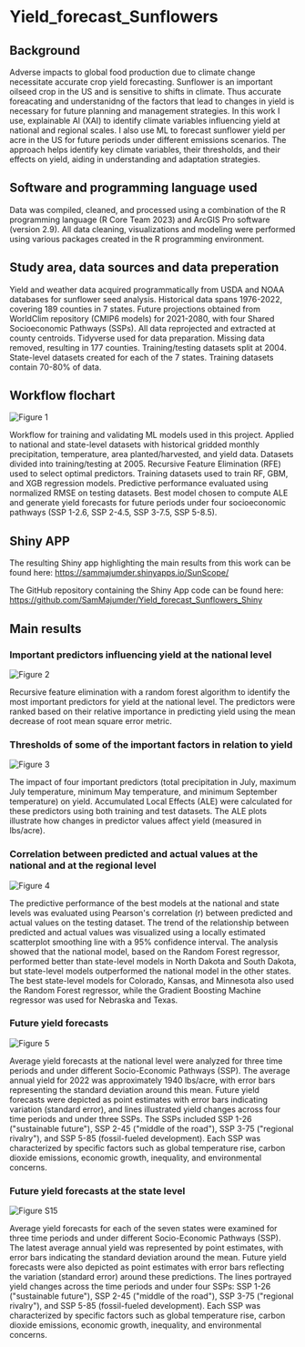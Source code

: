 # Yield_forecast_Sunflowers

## Background ## 

Adverse impacts to global food production due to climate change necessitate accurate crop yield forecasting. Sunflower is an important oilseed crop in the US and is sensitive to shifts in climate. Thus accurate foreacating and understanidng of the factors that lead to changes in yield is necessary for future planning and management strategies. In this work I use, explainable AI (XAI) to identify climate variables influencing yield at national and regional scales. I also use ML to forecast sunflower yield per acre in the US for future periods under different emissions scenarios. The approach helps identify key climate variables, their thresholds, and their effects on yield, aiding in understanding and adaptation strategies.

## Software and programming language used

Data was compiled, cleaned, and processed using a combination of the R programming language (R Core Team 2023) and ArcGIS Pro software (version 2.9). All data cleaning, visualizations and modeling were performed using various packages created in the R programming environment. 

## Study area, data sources and data preperation

Yield and weather data acquired programmatically from USDA and NOAA databases for sunflower seed analysis. Historical data spans 1976-2022, covering 189 counties in 7 states. Future projections obtained from WorldClim repository (CMIP6 models) for 2021-2080, with four Shared Socioeconomic Pathways (SSPs). All data reprojected and extracted at county centroids. Tidyverse used for data preparation. Missing data removed, resulting in 177 counties. Training/testing datasets split at 2004. State-level datasets created for each of the 7 states. Training datasets contain 70-80% of data. 

## Workflow flochart 

![Figure 1](https://github.com/SamMajumder/Yield_forecast_Sunflowers/assets/83839244/b9f2eeb2-83ce-4a68-917d-76d4a00529dc)


Workflow for training and validating ML models used in this project. Applied to national and state-level datasets with historical gridded monthly precipitation, temperature, area planted/harvested, and yield data. Datasets divided into training/testing at 2005. Recursive Feature Elimination (RFE) used to select optimal predictors. Training datasets used to train RF, GBM, and XGB regression models. Predictive performance evaluated using normalized RMSE on testing datasets. Best model chosen to compute ALE and generate yield forecasts for future periods under four socioeconomic pathways (SSP 1-2.6, SSP 2-4.5, SSP 3-7.5, SSP 5-8.5). 

## Shiny APP ## 

The resulting Shiny app highlighting the main results from this work can be found here: https://sammajumder.shinyapps.io/SunScope/ 

The GitHub repository containing the Shiny App code can be found here: https://github.com/SamMajumder/Yield_forecast_Sunflowers_Shiny 

## Main results ## 

### Important predictors influencing yield at the national level
![Figure 2](https://github.com/SamMajumder/Yield_forecast_Sunflowers/assets/83839244/03e73fbd-6268-4680-8625-fab48abe2767) 

Recursive feature elimination with a random forest algorithm to identify the most important predictors for yield at the national level. The predictors were ranked based on their relative importance in predicting yield using the mean decrease of root mean square error metric. 


### Thresholds of some of the important factors in relation to yield
![Figure 3](https://github.com/SamMajumder/Yield_forecast_Sunflowers/assets/83839244/144cd39c-a7ec-4750-84b1-9daa2dd6ebe0) 

The impact of four important predictors (total precipitation in July, maximum July temperature, minimum May temperature, and minimum September temperature) on yield. Accumulated Local Effects (ALE) were calculated for these predictors using both training and test datasets. The ALE plots illustrate how changes in predictor values affect yield (measured in lbs/acre). 


### Correlation between predicted and actual values at the national and at the regional level 
![Figure 4](https://github.com/SamMajumder/Yield_forecast_Sunflowers/assets/83839244/b15e32bd-a688-4009-bcd1-d68cf4eb5971) 

The predictive performance of the best models at the national and state levels was evaluated using Pearson's correlation (r) between predicted and actual values on the testing dataset. The trend of the relationship between predicted and actual values was visualized using a locally estimated scatterplot smoothing line with a 95% confidence interval. The analysis showed that the national model, based on the Random Forest regressor, performed better than state-level models in North Dakota and South Dakota, but state-level models outperformed the national model in the other states. The best state-level models for Colorado, Kansas, and Minnesota also used the Random Forest regressor, while the Gradient Boosting Machine regressor was used for Nebraska and Texas. 


### Future yield forecasts 
![Figure 5](https://github.com/SamMajumder/Yield_forecast_Sunflowers/assets/83839244/cfe28ecf-ebf5-42a1-9a58-198a97a263ed) 

Average yield forecasts at the national level were analyzed for three time periods and under different Socio-Economic Pathways (SSP). The average annual yield for 2022 was approximately 1940 lbs/acre, with error bars representing the standard deviation around this mean. Future yield forecasts were depicted as point estimates with error bars indicating variation (standard error), and lines illustrated yield changes across four time periods and under three SSPs. The SSPs included SSP 1-26 ("sustainable future"), SSP 2-45 ("middle of the road"), SSP 3-75 ("regional rivalry"), and SSP 5-85 (fossil-fueled development). Each SSP was characterized by specific factors such as global temperature rise, carbon dioxide emissions, economic growth, inequality, and environmental concerns. 


### Future yield forecasts at the state level
![Figure S15](https://github.com/SamMajumder/Yield_forecast_Sunflowers/assets/83839244/1aa1b3dc-18bf-4b7a-8ebb-23a293772cde) 

Average yield forecasts for each of the seven states were examined for three time periods and under different Socio-Economic Pathways (SSP). The latest average annual yield was represented by point estimates, with error bars indicating the standard deviation around the mean. Future yield forecasts were also depicted as point estimates with error bars reflecting the variation (standard error) around these predictions. The lines portrayed yield changes across the time periods and under four SSPs: SSP 1-26 ("sustainable future"), SSP 2-45 ("middle of the road"), SSP 3-75 ("regional rivalry"), and SSP 5-85 (fossil-fueled development). Each SSP was characterized by specific factors such as global temperature rise, carbon dioxide emissions, economic growth, inequality, and environmental concerns.












